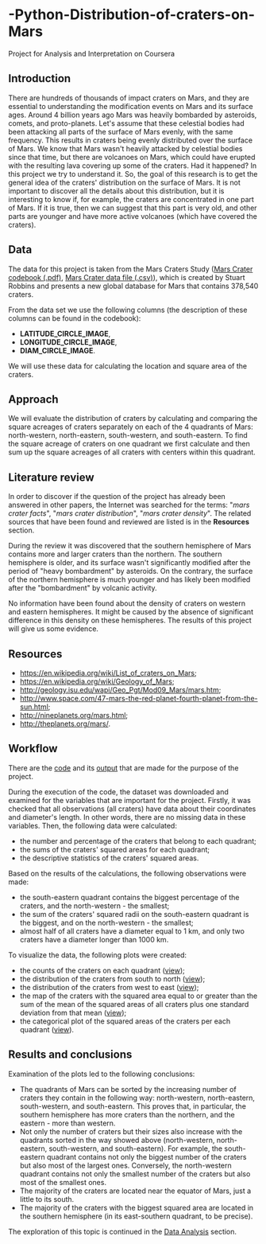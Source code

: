 # -Python-Distribution-of-craters-on-Mars
Project for Analysis and Interpretation on Coursera

## Introduction
There are hundreds of thousands of impact craters on Mars, and they are essential to understanding the modification events on Mars and its surface ages. Around 4 billion years ago Mars was heavily bombarded by asteroids, comets, and proto-planets. Let's assume that these celestial bodies had been attacking all parts of the surface of Mars evenly, with the same frequency. This results in craters being evenly distributed over the surface of Mars. We know that Mars wasn't heavily attacked by celestial bodies since that time, but there are volcanoes on Mars, which could have erupted with the resulting lava covering up some of the craters. Had it happened? In this project we try to understand it. So, the goal of this research is to get the general idea of the craters' distribution on the surface of Mars. It is not important to discover all the details about this distribution, but it is interesting to know if, for example, the craters are concentrated in one part of Mars. If it is true, then we can suggest that this part is very old, and other parts are younger and have more active volcanoes (which have covered the craters).  

## Data
The data for this project is taken from the Mars Craters Study ([Mars Crater codebook (.pdf)](https://d396qusza40orc.cloudfront.net/phoenixassets/data-management-visualization/Mars%20Crater%20Codebook.pdf), [Mars Crater data file (.csv)](https://d396qusza40orc.cloudfront.net/phoenixassets/data-management-visualization/marscrater_pds.csv)), which is created by Stuart Robbins and presents a new global database for Mars that contains 378,540 craters.

From the data set we use the following columns (the description of these columns can be found in the codebook):
* **LATITUDE_CIRCLE_IMAGE**,
* **LONGITUDE_CIRCLE_IMAGE**,
* **DIAM_CIRCLE_IMAGE**.

We will use these data for calculating the location and square area of the craters.

## Approach
We will evaluate the distribution of craters by calculating and comparing the square acreages of craters separately on each of the 4 quadrants of Mars: north-western, north-eastern, south-western, and south-eastern. To find the square acreage of craters on one quadrant we first calculate and then sum up the square acreages of all craters with centers within this quadrant.

## Literature review
In order to discover if the question of the project has already been answered in other papers, the Internet was searched for the terms: "*mars crater facts*", "*mars crater distribution*", "*mars crater density*". The related sources that have been found and reviewed are listed is in the **Resources** section. 

During the review it was discovered that the southern hemisphere of Mars contains more and larger craters than the northern. The southern hemisphere is older, and its surface wasn't significantly modified after the period of "heavy bombardment" by asteroids. On the contrary, the surface of the northern hemisphere is much younger and has likely been modified after the "bombardment" by volcanic activity. 

No information have been found about the density of craters on western and eastern hemispheres. It might be caused by the absence of significant difference in this density on these hemispheres. The results of this project will give us some evidence. 
## Resources
* https://en.wikipedia.org/wiki/List_of_craters_on_Mars;
* https://en.wikipedia.org/wiki/Geology_of_Mars;
* http://geology.isu.edu/wapi/Geo_Pgt/Mod09_Mars/mars.htm;
* http://www.space.com/47-mars-the-red-planet-fourth-planet-from-the-sun.html;
* http://nineplanets.org/mars.html;
* http://theplanets.org/mars/.

## Workflow
There are the [code](https://github.com/ekolik/-Python-Distribution_of_craters_on_Mars/blob/master/main.py) and its [output](https://github.com/ekolik/-Python-Distribution_of_craters_on_Mars/blob/master/main_output.txt) that are made for the purpose of the project. 

During the execution of the code, the dataset was downloaded and examined for the variables that are important for the project. Firstly, it was checked that all observations (all craters) have data about their coordinates and diameter's length. In other words, there are no missing data in these variables. Then, the following data were calculated:
* the number and percentage of the craters that belong to each quadrant;
* the sums of the craters' squared areas for each quadrant;
* the descriptive statistics of the craters' squared areas.

Based on the results of the calculations, the following observations were made:
* the south-eastern quadrant contains the biggest percentage of the craters, and the north-western - the smallest;
* the sum of the craters' squared radii on the south-eastern quadrant is the biggest, and on the north-western - the smallest;
* almost half of all craters have a diameter equal to 1 km, and only two craters have a diameter longer than 1000 km.

To visualize the data, the following plots were created:
* the counts of the craters on each quadrant ([view](https://github.com/ekolik/-Python-Distribution_of_craters_on_Mars/blob/master/craters_density.png));
* the distribution of the craters from south to north ([view](https://github.com/ekolik/-Python-Distribution_of_craters_on_Mars/blob/master/hist_latitude.png));
* the distribution of the craters from west to east ([view](https://github.com/ekolik/-Python-Distribution_of_craters_on_Mars/blob/master/hist_longitude.png));
* the map of the craters with the squared area equal to or greater than the sum of the mean of the squared areas of all craters plus one standard deviation from that mean ([view](https://github.com/ekolik/-Python-Distribution_of_craters_on_Mars/blob/master/crater_map.png));
* the categorical plot of the squared areas of the craters per each quadrant ([view](https://github.com/ekolik/-Python-Distribution_of_craters_on_Mars/blob/master/sizes_distr.png)). 

## Results and conclusions
Examination of the plots led to the following conclusions:
* The quadrants of Mars can be sorted by the increasing number of craters they contain in the following way: north-western, north-eastern, south-western, and south-eastern. This proves that, in particular, the southern hemisphere has more craters than the northern, and the eastern - more than western.
* Not only the number of craters but their sizes also increase with the quadrants sorted in the way showed above (north-western, north-eastern, south-western, and south-eastern). For example, the south-eastern quadrant contains not only the biggest number of the craters but also most of the largest ones. Conversely, the north-western quadrant contains not only the smallest number of the craters but also most of the smallest ones.
* The majority of the craters are located near the equator of Mars, just a little to its south.
* The majority of the craters with the biggest squared area are located in the southern hemisphere (in its east-southern quadrant, to be precise).

The exploration of this topic is continued in the [Data Analysis](https://github.com/ekolik/-Python-Distribution_of_craters_on_Mars/blob/master/Data_analysis.md) section.
